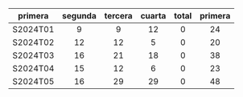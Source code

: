 |  primera  |  segunda  |  tercera  |  cuarta  |  total  |  primera  |
|:---------:|:---------:|:---------:|:--------:|:-------:|:---------:|
| S2024T01  |     9     |     9     |    12    |    0    |    24     |
| S2024T02  |    12     |    12     |    5     |    0    |    20     |
| S2024T03  |    16     |    21     |    18    |    0    |    38     |
| S2024T04  |    15     |    12     |    6     |    0    |    23     |
| S2024T05  |    16     |    29     |    29    |    0    |    48     |